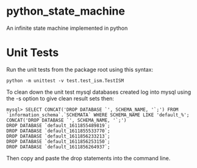 # python_state_machine
An infinite state machine implemented in python

# Unit Tests
Run the unit tests from the package root using this syntax:

```python -m unittest -v test.test_ism.TestISM```

To clean down the unit test mysql databases created  log into mysql using the -s option to give clean result sets then:

```Bradleys-MBP:~ atkinsb$ mysql -u root -s
mysql> SELECT CONCAT('DROP DATABASE `', SCHEMA_NAME, '`;') FROM `information_schema`.`SCHEMATA` WHERE SCHEMA_NAME LIKE 'default_%';
CONCAT('DROP DATABASE `', SCHEMA_NAME, '`;')
DROP DATABASE `default_1611855489819`;
DROP DATABASE `default_1611855533770`;
DROP DATABASE `default_1611856233213`;
DROP DATABASE `default_1611856253150`;
DROP DATABASE `default_1611856264937`;
```
Then copy and paste the drop statements into the command line.
